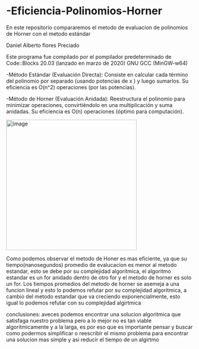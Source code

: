 # -Eficiencia-Polinomios-Horner

En este repositorio compararemos el metodo de evaluacion de polinomios de Horner con el metodo estándar

Daniel Alberto flores Preciado

Este programa fue compilado por el pompilador predeterminado de Code::Blocks 20.03 (lanzado en marzo de 2020)  GNU GCC (MinGW-w64)

-Método Estándar (Evaluación Directa): Consiste en calcular cada término del polinomio por separado (usando potencias de x ) y luego sumarlos.
Su eficiencia es O(n^2) operaciones (por las potencias).

-Método de Horner (Evaluación Anidada): Reestructura el polinomio para minimizar operaciones, convirtiéndolo en una multiplicación y suma anidadas.
Su eficiencia es O(n) operaciones (óptimo para computación).

<img width="351" alt="image" src="https://github.com/user-attachments/assets/4fc5885c-7a09-4450-b81c-c91fc3a8eb3e" />





Como podemos observar el metodo de Honer es mas eficiente, ya que su tiempo(nanosegundos) promedio de evalucacion es menor al metodo estandar, esto se debe por su complejidad algoritmica, el algoritmo estandar es un for anidado dentro de otro for y el metodo de horner es solo un for.
Los tiempos promedios del metodo de horner se asemeja a una funcion lineal y esto lo podemos refutar por su complejidad algoritmica, a cambio del metodo estandar que va creciendo exponencialmente, esto igual lo podemos refutar con su complejidad algirtmica

conclusiones: aveces podemos encontrar una solucion algoritmica que satisfaga nuestro problema pero a lo mejor no es tan viable algoritmicamente y a la larga, es por eso que es importante pensar y buscar como podermos simplificar o reescribir el mismo problema para encontrar una solucion mas simple y asi reducir el tiempo de un algirtmo 



